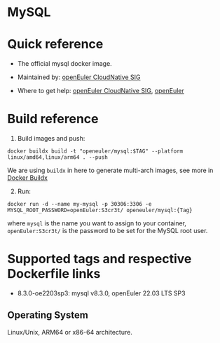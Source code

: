 # MySQL

# Quick reference

- The official mysql docker image.

- Maintained by: [openEuler CloudNative SIG](https://gitee.com/openeuler/cloudnative)

- Where to get help: [openEuler CloudNative SIG](https://gitee.com/openeuler/cloudnative), [openEuler](https://gitee.com/openeuler/community)

# Build reference

1. Build images and push:
```shell
docker buildx build -t "openeuler/mysql:$TAG" --platform linux/amd64,linux/arm64 . --push
```

We are using `buildx` in here to generate multi-arch images, see more in [Docker Buildx](https://docs.docker.com/buildx/working-with-buildx/)

2. Run:
```shell
docker run -d --name my-mysql -p 30306:3306 -e MYSQL_ROOT_PASSWORD=openEuler:S3cr3t/ openeuler/mysql:{Tag}
```
where `mysql` is the name you want to assign to your container, `openEuler:S3cr3t/` is the password to be set for the MySQL root user.

# Supported tags and respective Dockerfile links

- 8.3.0-oe2203sp3: mysql v8.3.0, openEuler 22.03 LTS SP3

## Operating System
Linux/Unix, ARM64 or x86-64 architecture.
